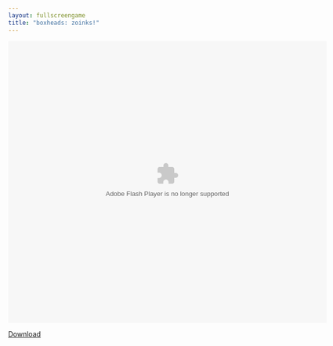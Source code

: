 ```yaml
---
layout: fullscreengame
title: "boxheads: zoinks!"
---
```


<object width="100" height="100">
    <embed src="BoxheadZombies.swf" flashvars="" base="" quality="high" allowscriptaccess="always" allowfullscreen="true" bgcolor="" wmode="window" width="650" height="575" type="application/x-shockwave-flash" pluginspage="http://www.macromedia.com/go/getflashplayer">
</object>

<br>

<a href="BoxheadZombies.swf" download class="btn btn-secondary">Download</a>
